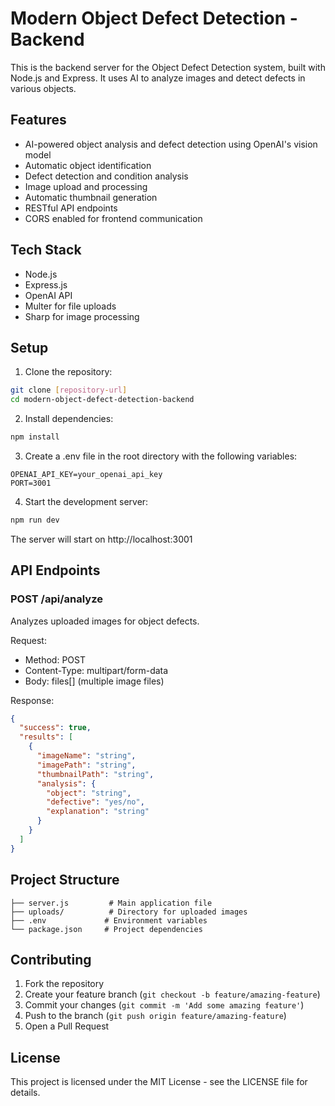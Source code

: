 # Modern Object Defect Detection - Backend

This is the backend server for the Object Defect Detection system, built with Node.js and Express. It uses AI to analyze images and detect defects in various objects.

## Features

- AI-powered object analysis and defect detection using OpenAI's vision model
- Automatic object identification
- Defect detection and condition analysis
- Image upload and processing
- Automatic thumbnail generation
- RESTful API endpoints
- CORS enabled for frontend communication

## Tech Stack

- Node.js
- Express.js
- OpenAI API
- Multer for file uploads
- Sharp for image processing

## Setup

1. Clone the repository:
```bash
git clone [repository-url]
cd modern-object-defect-detection-backend
```

2. Install dependencies:
```bash
npm install
```

3. Create a .env file in the root directory with the following variables:
```
OPENAI_API_KEY=your_openai_api_key
PORT=3001
```

4. Start the development server:
```bash
npm run dev
```

The server will start on http://localhost:3001

## API Endpoints

### POST /api/analyze
Analyzes uploaded images for object defects.

Request:
- Method: POST
- Content-Type: multipart/form-data
- Body: files[] (multiple image files)

Response:
```json
{
  "success": true,
  "results": [
    {
      "imageName": "string",
      "imagePath": "string",
      "thumbnailPath": "string",
      "analysis": {
        "object": "string",
        "defective": "yes/no",
        "explanation": "string"
      }
    }
  ]
}
```

## Project Structure

```
├── server.js         # Main application file
├── uploads/          # Directory for uploaded images
├── .env             # Environment variables
└── package.json     # Project dependencies
```

## Contributing

1. Fork the repository
2. Create your feature branch (`git checkout -b feature/amazing-feature`)
3. Commit your changes (`git commit -m 'Add some amazing feature'`)
4. Push to the branch (`git push origin feature/amazing-feature`)
5. Open a Pull Request

## License

This project is licensed under the MIT License - see the LICENSE file for details.
